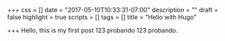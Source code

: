 +++
css = []
date = "2017-05-10T10:33:31-07:00"
description = ""
draft = false
highlight = true
scripts = []
tags = []
title = "Hello with Hugo"

+++
Hello, this is my first post 123 probando 123 probando.
